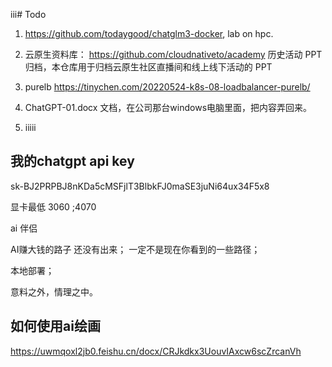 iii# Todo


1. https://github.com/todaygood/chatglm3-docker, lab on hpc. 

2. 云原生资料库： https://github.com/cloudnativeto/academy  历史活动 PPT 归档，本仓库用于归档云原生社区直播间和线上线下活动的 PPT

3. purelb https://tinychen.com/20220524-k8s-08-loadbalancer-purelb/

4.  ChatGPT-01.docx  文档，在公司那台windows电脑里面，把内容弄回来。
5. iiiii 

## 我的chatgpt api key 


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


显卡最低 3060 ;4070 

ai 伴侣

AI赚大钱的路子 还没有出来； 一定不是现在你看到的一些路径； 

本地部署； 


意料之外，情理之中。 

 
## 如何使用ai绘画

https://uwmqoxl2jb0.feishu.cn/docx/CRJkdkx3UouvIAxcw6scZrcanVh

